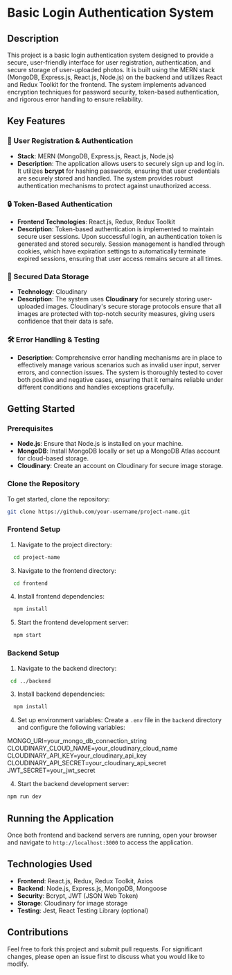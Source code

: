 # Basic Login Authentication System

## Description
This project is a basic login authentication system designed to provide a secure, user-friendly interface for user registration, authentication, and secure storage of user-uploaded photos. It is built using the MERN stack (MongoDB, Express.js, React.js, Node.js) on the backend and utilizes React and Redux Toolkit for the frontend. The system implements advanced encryption techniques for password security, token-based authentication, and rigorous error handling to ensure reliability.

## Key Features

### 🔑 User Registration & Authentication
- **Stack**: MERN (MongoDB, Express.js, React.js, Node.js)
- **Description**: The application allows users to securely sign up and log in. It utilizes **bcrypt** for hashing passwords, ensuring that user credentials are securely stored and handled. The system provides robust authentication mechanisms to protect against unauthorized access.

### 🔒 Token-Based Authentication
- **Frontend Technologies**: React.js, Redux, Redux Toolkit
- **Description**: Token-based authentication is implemented to maintain secure user sessions. Upon successful login, an authentication token is generated and stored securely. Session management is handled through cookies, which have expiration settings to automatically terminate expired sessions, ensuring that user access remains secure at all times.

### 🔐 Secured Data Storage
- **Technology**: Cloudinary
- **Description**: The system uses **Cloudinary** for securely storing user-uploaded images. Cloudinary's secure storage protocols ensure that all images are protected with top-notch security measures, giving users confidence that their data is safe.

### 🛠️ Error Handling & Testing
- **Description**: Comprehensive error handling mechanisms are in place to effectively manage various scenarios such as invalid user input, server errors, and connection issues. The system is thoroughly tested to cover both positive and negative cases, ensuring that it remains reliable under different conditions and handles exceptions gracefully.

## Getting Started

### Prerequisites
- **Node.js**: Ensure that Node.js is installed on your machine.
- **MongoDB**: Install MongoDB locally or set up a MongoDB Atlas account for cloud-based storage.
- **Cloudinary**: Create an account on Cloudinary for secure image storage.

### Clone the Repository
To get started, clone the repository:

```bash
git clone https://github.com/your-username/project-name.git
```

### Frontend Setup
1. Navigate to the project directory:
```bash 
  cd project-name
```
3. Navigate to the frontend directory:
```bash 
  cd frontend
```
4. Install frontend dependencies:
```bash 
  npm install
```
5. Start the frontend development server:
```bash 
  npm start
```

### Backend Setup
1. Navigate to the backend directory:
 ```bash 
  cd ../backend
 ```
3. Install backend dependencies:
```bash 
  npm install
```
4. Set up environment variables:
  Create a `.env` file in the `backend` directory and configure the following variables:

  MONGO_URI=your_mongo_db_connection_string
  CLOUDINARY_CLOUD_NAME=your_cloudinary_cloud_name
  CLOUDINARY_API_KEY=your_cloudinary_api_key
  CLOUDINARY_API_SECRET=your_cloudinary_api_secret
  JWT_SECRET=your_jwt_secret

4. Start the backend development server:
  ```bash 
  npm run dev
  ```

## Running the Application
Once both frontend and backend servers are running, open your browser and navigate to `http://localhost:3000` to access the application.


## Technologies Used
- **Frontend**: React.js, Redux, Redux Toolkit, Axios
- **Backend**: Node.js, Express.js, MongoDB, Mongoose
- **Security**: Bcrypt, JWT (JSON Web Token)
- **Storage**: Cloudinary for image storage
- **Testing**: Jest, React Testing Library (optional)

## Contributions
Feel free to fork this project and submit pull requests. For significant changes, please open an issue first to discuss what you would like to modify.
